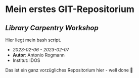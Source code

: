 # Mein erstes GIT-Repositorium
## *Library Carpentry Workshop*

Hier liegt mein bash script.
- *2023-02-06 - 2023-02-07*
- **Autor**: Antonio Rogmann
- Institut: IDOS

Das ist ein ganz vorzügliches Repositorium hier - well done 🦋
